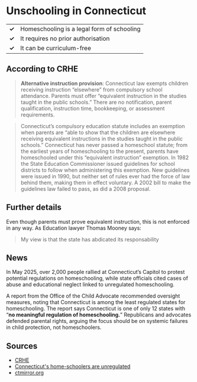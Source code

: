 # Unschooling in Connecticut

|       |                                            |
| ----- | ------------------------------------------ |
| **✓** | Homeschooling is a legal form of schooling |
| **✓** | It requires no prior authorisation         |
| **✓** | It can be curriculum-free                  |

## According to CRHE

> **Alternative instruction provision**: Connecticut law exempts children receiving instruction “elsewhere” from compulsory school attendance. Parents must offer “equivalent instruction in the studies taught in the public schools.” There are no notification, parent qualification, instruction time, bookkeeping, or assessment requirements.

> Connecticut’s compulsory education statute includes an exemption when parents are “able to show that the children are elsewhere receiving equivalent instructions in the studies taught in the public schools.” Connecticut has never passed a homeschool statute; from the earliest years of homeschooling to the present, parents have homeschooled under this “equivalent instruction” exemption. In 1982 the State Education Commissioner issued guidelines for school districts to follow when administering this exemption. New guidelines were issued in 1990, but neither set of rules ever had the force of law behind them, making them in effect voluntary. A 2002 bill to make the guidelines law failed to pass, as did a 2008 proposal.

## Further details

Even though parents must prove equivalent instruction, this is not enforced in any way.
As Education lawyer Thomas Mooney says:

> My view is that the state has abdicated its responsability

## News

In May 2025, over 2,000 people rallied at Connecticut’s Capitol to protest potential regulations on homeschooling, while state officials cited cases of abuse and educational neglect linked to unregulated homeschooling.

A report from the Office of the Child Advocate recommended oversight measures, noting that Connecticut is among the least regulated states for homeschooling.
The report says Connecticut is one of only 12 states with “**no meaningful regulation of homeschooling.**”
Republicans and advocates defended parental rights, arguing the focus should be on systemic failures in child protection, not homeschoolers.

## Sources

- [CRHE](https://responsiblehomeschooling.org/state-by-state/connecticut/)
- [Connecticut's home-schoolers are unregulated](https://ctmirror.org/2019/04/12/connecticuts-home-schoolers-are-unregulated-they-want-to-keep-it-that-way/)
- [ctmirror.org](https://ctmirror.org/2025/05/05/ct-homeschool-system-rally/)
